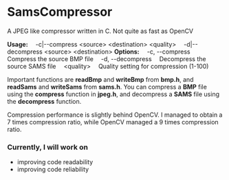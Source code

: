 # SamsCompressor
A JPEG like compressor written in C. Not quite as fast as OpenCV

**Usage:**
&emsp;-c|--compress \<source> \<destination> \<quality>
&emsp;-d|--decompress \<source> \<destination>
**Options:**
&emsp;-c, --compress &emsp;Compress the source BMP file
&emsp;-d, --decompress &emsp;Decompress the source SAMS file
&emsp;\<quality> &emsp;Quality setting for compression (1-100)
  
Important functions are **readBmp** and **writeBmp** from **bmp.h**, 
and **readSams** and **writeSams** from **sams.h**.
You can compress a **BMP** file using the **compress** function in **jpeg.h**,
and decompress a **SAMS** file using the **decompress** function.

Compression performance is slightly behind OpenCV. I managed
to obtain a 7 times compression ratio, while OpenCV managed
a 9 times compression ratio.

### Currently, I will work on
- improving code readability
- improving code reliability

